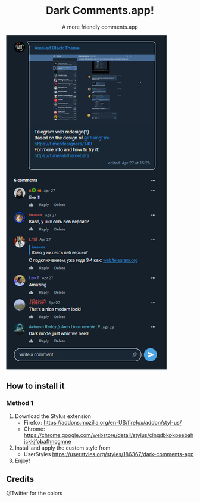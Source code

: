 <div align="center">
    <h1>Dark Comments.app!</h1>
    <p>A more friendly comments.app</p>
</div>

![Preview screenshot](/images/screenshot.png)


## How to install it
### Method 1
1. Download the Stylus extension
    - Firefox: https://addons.mozilla.org/en-US/firefox/addon/styl-us/
    - Chrome: https://chrome.google.com/webstore/detail/stylus/clngdbkpkpeebahjckkjfobafhncgmne
2. Install and apply the custom style from
    - UserStyles https://userstyles.org/styles/186367/dark-comments-app
3. Enjoy!

## Credits
@Twitter for the colors
